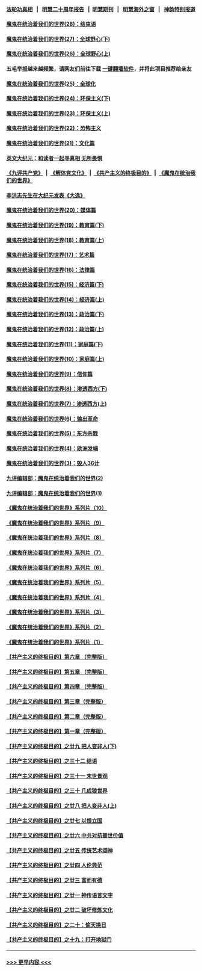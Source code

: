 #### [法轮功真相](https://github.com/gfw-breaker/truth/blob/master/README.md?t=0) &nbsp;&nbsp;|&nbsp;&nbsp; [明慧二十周年报告](https://github.com/gfw-breaker/mh-reports/blob/master/README.md?t=0) &nbsp;&nbsp;|&nbsp;&nbsp;[明慧期刊](https://github.com/gfw-breaker/mh-qikan) &nbsp;&nbsp;|&nbsp;&nbsp; [明慧海外之窗](https://github.com/gfw-breaker/mh-news/blob/master/README.md?t=0) &nbsp;&nbsp;|&nbsp;&nbsp; [神韵特别报道](https://github.com/gfw-breaker/mh-news/blob/master/shenyun.md?t=0)
#### [魔鬼在统治着我们的世界(28)：结束语](../pages/nsc422/n10936246.md?t=06111302) 
#### [魔鬼在统治着我们的世界(27)：全球野心(下)](../pages/nsc422/n10928319.md?t=06111302) 
#### [魔鬼在统治着我们的世界(26)：全球野心(上)](../pages/nsc422/n10900318.md?t=06111302) 
#### 五毛举报越来越频繁，请网友们前往下载 [一键翻墙软件](https://github.com/gfw-breaker/ssr-accounts)，并将此项目推荐给亲友
#### [魔鬼在统治着我们的世界(25)：全球化](../pages/nsc422/n10788205.md?t=06111302) 
#### [魔鬼在统治着我们的世界(24)：环保主义(下)](../pages/nsc422/n10695307.md?t=06111302) 
#### [魔鬼在统治着我们的世界(23)：环保主义(上)](../pages/nsc422/n10688613.md?t=06111302) 
#### [魔鬼在统治着我们的世界(22)：恐怖主义](../pages/nsc422/n10614727.md?t=06111302) 
#### [魔鬼在统治着我们的世界(21)：文化篇](../pages/nsc422/n10597706.md?t=06111302) 
#### [英文大纪元：和读者一起寻真相 无所畏惧](../pages/nsc422/n12542027.md?t=06111302) 
#### [《九评共产党》](https://github.com/begood0513/9ping.md/blob/master/README.md) &nbsp;|&nbsp; [《解体党文化》](../../../../jtdwh.md/blob/master/README.md)  &nbsp;|&nbsp; [《共产主义的终极目的》](../../../../gczydzjmd.md/blob/master/README.md) &nbsp;|&nbsp; [《魔鬼在统治我们的世界》](../../../../mgztzwmdsj.md/blob/master/README.md) 
#### [李洪志先生在大纪元发表《大选》](../pages/nsc422/n12534746.md?t=06111302) 
#### [魔鬼在统治着我们的世界(20)：媒体篇](../pages/nsc422/n10586579.md?t=06111302) 
#### [魔鬼在统治着我们的世界(19)：教育篇(下)](../pages/nsc422/n10564808.md?t=06111302) 
#### [魔鬼在统治着我们的世界(18)：教育篇(上)](../pages/nsc422/n10526970.md?t=06111302) 
#### [魔鬼在统治着我们的世界(17)：艺术篇](../pages/nsc422/n10499093.md?t=06111302) 
#### [魔鬼在统治着我们的世界(16)：法律篇](../pages/nsc422/n10485969.md?t=06111302) 
#### [魔鬼在统治着我们的世界(15)：经济篇(下)](../pages/nsc422/n10469975.md?t=06111302) 
#### [魔鬼在统治着我们的世界(14)：经济篇(上)](../pages/nsc422/n10457370.md?t=06111302) 
#### [魔鬼在统治着我们的世界(13)：政治篇(下)](../pages/nsc422/n10448270.md?t=06111302) 
#### [魔鬼在统治着我们的世界(12)：政治篇(上)](../pages/nsc422/n10444576.md?t=06111302) 
#### [魔鬼在统治着我们的世界(11)：家庭篇(下)](../pages/nsc422/n10440961.md?t=06111302) 
#### [魔鬼在统治着我们的世界(10)：家庭篇(上)](../pages/nsc422/n10435448.md?t=06111302) 
#### [魔鬼在统治着我们的世界(9)：信仰篇](../pages/nsc422/n10432159.md?t=06111302) 
#### [魔鬼在统治着我们的世界(8)：渗透西方(下)](../pages/nsc422/n10429603.md?t=06111302) 
#### [魔鬼在统治着我们的世界(7)：渗透西方(上)](../pages/nsc422/n10426013.md?t=06111302) 
#### [魔鬼在统治着我们的世界(6)：输出革命](../pages/nsc422/n10421536.md?t=06111302) 
#### [魔鬼在统治着我们的世界(5)：东方杀戮](../pages/nsc422/n10417707.md?t=06111302) 
#### [魔鬼在统治着我们的世界(4)：欧洲发端](../pages/nsc422/n10414890.md?t=06111302) 
#### [魔鬼在统治着我们的世界(3)：毁人36计](../pages/nsc422/n10411583.md?t=06111302) 
#### [九评编辑部：魔鬼在统治着我们的世界(2)](../pages/nsc422/n10410036.md?t=06111302) 
#### [九评编辑部：魔鬼在统治着我们的世界(1)](../pages/nsc422/n10406825.md?t=06111302) 
#### [《魔鬼在统治着我们的世界》系列片（10）](../pages/nsc422/n12292670.md?t=06111302) 
#### [《魔鬼在统治着我们的世界》系列片（9）](../pages/nsc422/n12290859.md?t=06111302) 
#### [《魔鬼在统治着我们的世界》系列片（8）](../pages/nsc422/n12287445.md?t=06111302) 
#### [《魔鬼在统治着我们的世界》系列片（7）](../pages/nsc422/n12283425.md?t=06111302) 
#### [《魔鬼在统治着我们的世界》系列片（6）](../pages/nsc422/n12282314.md?t=06111302) 
#### [《魔鬼在统治着我们的世界》系列片（5）](../pages/nsc422/n12281419.md?t=06111302) 
#### [《魔鬼在统治着我们的世界》系列片（4）](../pages/nsc422/n12274024.md?t=06111302) 
#### [《魔鬼在统治着我们的世界》系列片（3）](../pages/nsc422/n12271322.md?t=06111302) 
#### [《魔鬼在统治着我们的世界》系列片（2）](../pages/nsc422/n12269049.md?t=06111302) 
#### [《魔鬼在统治着我们的世界》系列片（1）](../pages/nsc422/n12267575.md?t=06111302) 
#### [【共产主义的终极目的】第六章 （完整版）](../pages/nsc422/n11428913.md?t=06111302) 
#### [【共产主义的终极目的】第五章 （完整版）](../pages/nsc422/n11428912.md?t=06111302) 
#### [【共产主义的终极目的】第四章 （完整版）](../pages/nsc422/n11428907.md?t=06111302) 
#### [【共产主义的终极目的】第三章（完整版）](../pages/nsc422/n11428848.md?t=06111302) 
#### [【共产主义的终极目的】第二章（完整版）](../pages/nsc422/n11428831.md?t=06111302) 
#### [【共产主义的终极目的】第一章（完整版）](../pages/nsc422/n11417651.md?t=06111302) 
#### [【共产主义的终极目的】之廿九 把人变非人(下)](../pages/nsc422/n11344140.md?t=06111302) 
#### [【共产主义的终极目的】之三十二 结语](../pages/nsc422/n11360535.md?t=06111302) 
#### [【共产主义的终极目的】之三十一 末世景观](../pages/nsc422/n11351129.md?t=06111302) 
#### [【共产主义的终极目的】之三十 几成狼世界](../pages/nsc422/n11348280.md?t=06111302) 
#### [【共产主义的终极目的】之廿八 把人变非人(上)](../pages/nsc422/n11340492.md?t=06111302) 
#### [【共产主义的终极目的】之廿七 以恨立国](../pages/nsc422/n11336944.md?t=06111302) 
#### [【共产主义的终极目的】之廿六 中共对抗普世价值](../pages/nsc422/n11324785.md?t=06111302) 
#### [【共产主义的终极目的】之廿五 传统艺术颂神](../pages/nsc422/n11296396.md?t=06111302) 
#### [【共产主义的终极目的】之廿四 人伦典范](../pages/nsc422/n11296397.md?t=06111302) 
#### [【共产主义的终极目的】之廿三 富而有德](../pages/nsc422/n11283598.md?t=06111302) 
#### [【共产主义的终极目的】之廿一 神传语言文字](../pages/nsc422/n11263265.md?t=06111302) 
#### [【共产主义的终极目的】之廿二 破坏修炼文化](../pages/nsc422/n11245728.md?t=06111302) 
#### [【共产主义的终极目的】之二十：偷天换日](../pages/nsc422/n11238846.md?t=06111302) 
#### [【共产主义的终极目的】之十九：打开地狱门](../pages/nsc422/n11206376.md?t=06111302) 

----
#### [ >>> 更早内容 <<< ](../indexes/nsc422-earlier.md)
